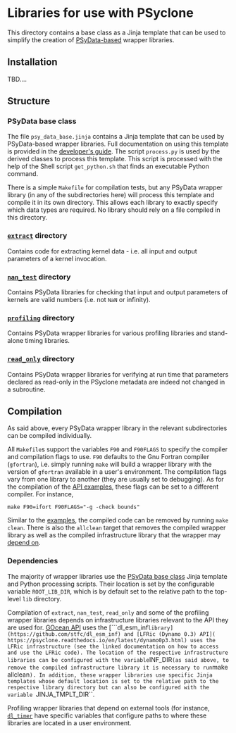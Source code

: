 # Libraries for use with PSyclone

This directory contains a base class as a Jinja template that can be used to simplify
the creation of [PSyData-based](
https://psyclone.readthedocs.io/en/latest/psy_data.html) wrapper libraries.

## Installation

TBD....

## Structure

### PSyData base class

The file ``psy_data_base.jinja`` contains a Jinja template that can be used
by PSyData-based wrapper libraries. Full documentation on using this template
is provided in the
[developer's guide](https://psyclone-dev.readthedocs.io/en/latest/psy_data.html#jinja).
The script ``process.py`` is used by the derived classes to process this
template. This script is processed with the help of the Shell script
``get_python.sh`` that finds an executable Python command.

There is a simple ``Makefile`` for compilation tests, but any
PSyData wrapper library (in any of the subdirectories here) will process
this template and compile it in its own directory. This allows each library
to exactly specify which data types are required. No library should
rely on a file compiled in this directory.

### [``extract``](extract) directory

Contains code for extracting kernel data - i.e. all input and output parameters
of a kernel invocation.

### [``nan_test``](nan_test) directory

Contains PSyData libraries for checking that input and output parameters of
kernels are valid numbers (i.e. not ``NaN`` or infinity).

### [``profiling``](profiling) directory

Contains PSyData wrapper libraries for various profiling libraries and
stand-alone timing libraries.

### [``read_only``](read_only) directory

Contains PSyData wrapper libraries for verifying at run time that parameters
declared as read-only in the PSyclone metadata are indeed not changed in a
subroutine.

## Compilation

As said above, every PSyData wrapper library in the relevant subdirectories
can be compiled individually.

All ``Makefile``s support the variables ``F90`` and ``F90FLAGS`` to specify
the compiler and compilation flags to use. ``F90`` defaults to the Gnu
Fortran compiler (``gfortran``), i.e. simply running ``make`` will build a
wrapper library with the version of ``gfortran`` available in a user's
environment. The compilation flags vary from one library to another (they
are usually set to debugging). As for the compilation of the [API examples](
https://psyclone.readthedocs.io/en/latest/examples.html#compilation), these
flags can be set to a different compiler. For instance,

```shell
make F90=ifort F90FLAGS="-g -check bounds"
```

Similar to the [examples](
https://psyclone.readthedocs.io/en/latest/examples.html#compilation), the
compiled code can be removed by running ``make clean``. There is also the
``allclean`` target that removes the compiled wrapper library as well
as the compiled infrastructure library that the wrapper may
[depend on](#dependencies).

### Dependencies

The majority of wrapper libraries use the [PSyData base class](
#psydata-base-class) Jinja template and Python processing scripts. Their
location is set by the configurable variable ``ROOT_LIB_DIR``, which is
by default set to the relative path to the top-level `lib` directory.

Compilation of ``extract``, ``nan_test``, ``read_only`` and some of the
profiling wrapper libraries depends on infrastructure libraries relevant
to the API they are used for. [GOcean API](
https://psyclone.readthedocs.io/en/latest/gocean1p0.html) uses the
[```dl_esm_inf`` library](https://github.com/stfc/dl_esm_inf) and
[LFRic (Dynamo 0.3) API](
https://psyclone.readthedocs.io/en/latest/dynamo0p3.html)
uses the LFRic infrastructure (see the linked documentation on how to
access and use the LFRic code). The location of the respective
infrastructure libraries can be configured with the variable ``INF_DIR``
(as said above, to remove the compiled infrastructure library it is
necessary to run ``make allclean``). In addition, these wrapper libraries
use specific Jinja templates whose default location is set to the relative
path to the respective library directory but can also be configured with
the variable ``JINJA_TMPLT_DIR``.

Profiling wrapper libraries that depend on external tools (for instance,
[``dl_timer``](profiling/dl_timer/README.md) have specific variables that
configure paths to where these libraries are located in a user environment.

